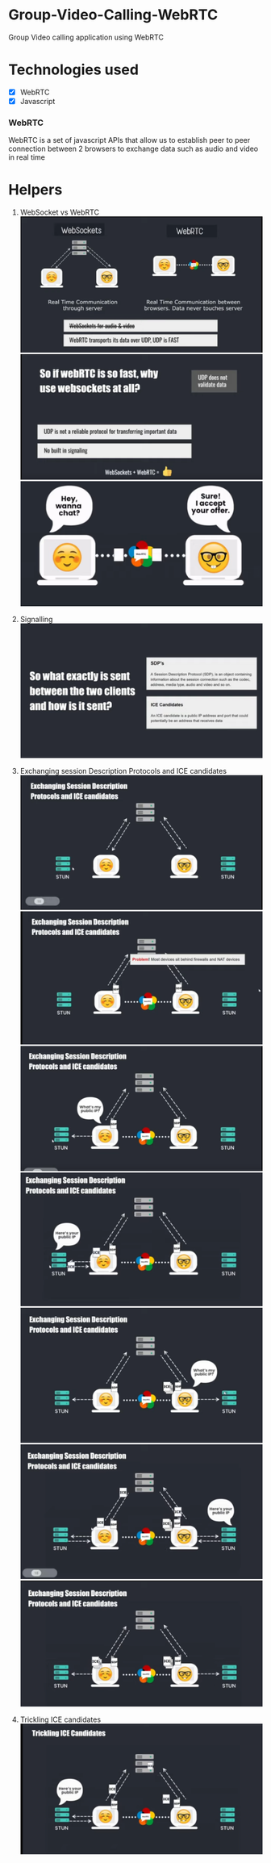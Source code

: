 # Group-Video-Calling-WebRTC
Group Video calling application using WebRTC

# Technologies used 
- [X] WebRTC
- [X] Javascript

### WebRTC
WebRTC is a set of javascript APIs that allow us to establish peer to peer connection between 2 browsers to exchange data such as audio and video in real time

# Helpers
1. WebSocket vs WebRTC
![](./images/2023-05-03-11-10-03.png)
![](./images/2023-05-03-11-11-30.png)
![](./images/2023-05-03-11-14-17.png)

2. Signalling 
![](./images/2023-05-03-11-14-48.png)

3. Exchanging session Description Protocols and ICE candidates
![](./images/2023-05-03-11-16-23.png)
![](./images/2023-05-03-11-16-54.png)
![](./images/2023-05-03-11-17-20.png)
![](./images/2023-05-03-11-17-30.png)
![](./images/2023-05-03-11-17-41.png)
![](./images/2023-05-03-11-17-50.png)
![](./images/2023-05-03-11-18-03.png)

4. Trickling ICE candidates
![](./images/2023-05-03-11-19-27.png)
